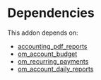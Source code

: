 # Dependencies

This addon depends on:

- [accounting_pdf_reports](https://github.com/bringout/odoomates/tree/b3c37a76929f90acab26294d1b0d4f2014550452/odoo-bringout-odoomates-accounting_pdf_reports)
- [om_account_budget](https://github.com/bringout/odoomates/tree/b3c37a76929f90acab26294d1b0d4f2014550452/odoo-bringout-odoomates-om_account_budget)
- [om_recurring_payments](https://github.com/bringout/odoomates/tree/b3c37a76929f90acab26294d1b0d4f2014550452/odoo-bringout-odoomates-om_recurring_payments)
- [om_account_daily_reports](https://github.com/bringout/odoomates/tree/b3c37a76929f90acab26294d1b0d4f2014550452/odoo-bringout-odoomates-om_account_daily_reports)
